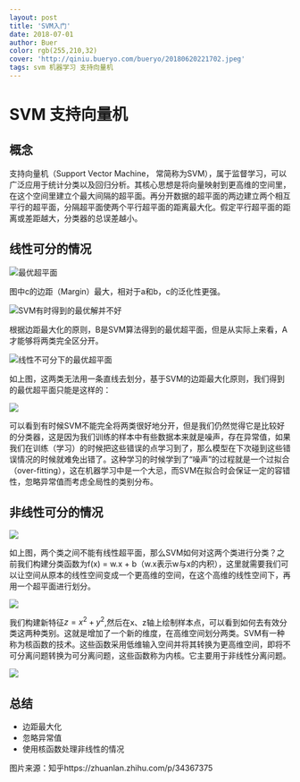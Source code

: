 ```yaml
---
layout: post
title: 'SVM入门'
date: 2018-07-01
author: Buer
color: rgb(255,210,32)
cover: 'http://qiniu.bueryo.com/bueryo/20180620221702.jpeg'
tags: svm 机器学习 支持向量机
---
```

# SVM 支持向量机
## 概念
支持向量机（Support Vector Machine， 常简称为SVM），属于监督学习，可以广泛应用于统计分类以及回归分析。其核心思想是将向量映射到更高维的空间里，在这个空间里建立个最大间隔的超平面。再分开数据的超平面的两边建立两个相互平行的超平面，分隔超平面使两个平行超平面的距离最大化。假定平行超平面的距离或差距越大，分类器的总误差越小。

## 线性可分的情况

![最优超平面](https://pic1.zhimg.com/v2-771b791fa4ff9488e8f16765c8b4dfad_b.jpg )  

图中c的边距（Margin）最大，相对于a和b，c的泛化性更强。

![SVM有时得到的最优解并不好](https://pic3.zhimg.com/v2-8e76092ef4a1d38a4cbdd85b73a92aa9_b.jpg)

根据边距最大化的原则，B是SVM算法得到的最优超平面，但是从实际上来看，A才能够将两类完全区分开。

![线性不可分下的最优超平面](https://pic4.zhimg.com/v2-287dd571a4de717667c89285d3d4b09b_b.jpg)

如上图，这两类无法用一条直线去划分，基于SVM的边距最大化原则，我们得到的最优超平面只能是这样的：

![](https://pic4.zhimg.com/v2-b30e4e718c1b552d8efe197c6de428f3_b.jpg)

可以看到有时候SVM不能完全将两类很好地分开，但是我们仍然觉得它是比较好的分类器，这是因为我们训练的样本中有些数据本来就是噪声，存在异常值，如果我们在训练（学习）的时候把这些错误的点学习到了，那么模型在下次碰到这些错误情况的时候就难免出错了。这种学习的时候学到了“噪声”的过程就是一个过拟合（over-fitting），这在机器学习中是一个大忌，而SVM在拟合时会保证一定的容错性，忽略异常值而考虑全局性的类别分布。


## 非线性可分的情况

![](https://pic3.zhimg.com/v2-762eece3fbeacca42792c5e1ee4cf084_b.jpg)  

如上图，两个类之间不能有线性超平面，那么SVM如何对这两个类进行分类？之前我们构建分类函数为f(x) = w.x + b（w.x表示w与x的内积），这里就需要我们可以让空间从原本的线性空间变成一个更高维的空间，在这个高维的线性空间下，再用一个超平面进行划分。

![](https://pic4.zhimg.com/v2-88ea3cc8268102f75554b27a347b1501_b.jpg)  

我们构建新特征$z=x^2+y^2$,然后在x、z轴上绘制样本点，可以看到如何去有效分类这两种类别。这就是增加了一个新的维度，在高维空间划分两类。SVM有一种称为核函数的技术。这些函数采用低维输入空间并将其转换为更高维空间，即将不可分离问题转换为可分离问题，这些函数称为内核。它主要用于非线性分离问题。  

![](https://pic3.zhimg.com/v2-9e6a83c3bb4f9932523b8424489e09fb_b.jpg)

## 总结
- 边距最大化
- 忽略异常值
- 使用核函数处理非线性的情况




图片来源：知乎https://zhuanlan.zhihu.com/p/34367375
